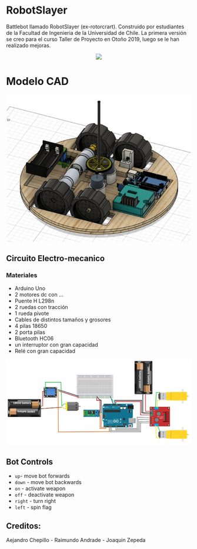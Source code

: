 # RobotSlayer
Battlebot llamado RobotSlayer (ex-rotorcrart). Construido por estudiantes de la Facultad de Ingenieria de la Universidad de Chile. La primera versión se creo para el curso Taller de Proyecto en Otoño 2019, luego se le han realizado mejoras. 

<div align="center">
<img src="Diseño CAD/RobotSlayer V1.1 v7.png"/>
</div>

# Modelo CAD

<div align="center">
<img src="Diseño CAD/img1.png" width=500/>
</div>

## Circuito Electro-mecanico

### Materiales
  * Arduino Uno
  * 2 motores dc con ...
  * Puente H L298n
  * 2 ruedas con tracción
  * 1 rueda pivote
  * Cables de distintos tamaños y grosores
  * 4 pilas 18650 
  * 2 porta pilas
  * Bluetooth HC06
  * un interruptor con gran capacidad
  * Relé con gran capacidad


![Circuito](Electronica/imgs/diagramaElectroMecanico.png)



## Bot Controls
 * `up`- move bot forwards 
 * `down` - move bot backwards 
 * `on` - activate weapon
 * `off` - deactivate weapon 
 * `right` - turn right
 * `left` - spin flag


## Creditos:  
Aejandro Chepillo - Raimundo Andrade - Joaquin Zepeda
